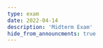 ```yaml
---
type: exam
date: 2022-04-14
description: 'Midterm Exam'
hide_from_announcments: true
---
```

<!--- 
**Topics:**
1. Topic 1
2. Topic 2
3. Topic 3
--->
